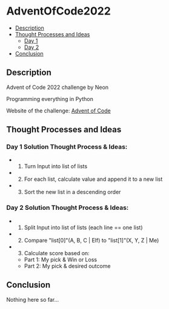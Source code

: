 # AdventOfCode2022

- [Description](#description)
- [Thought Processes and Ideas](#thought-processes-and-ideas)
  - [Day 1](#day-1-solution-thought-process-&-ideas)
  - [Day 2](#day-1-solution-thought-process-&-ideas)
- [Conclusion](#conclusion)

## Description
Advent of Code 2022 challenge by Neon 

Programming everything in Python

Website of the challenge: [Advent of Code](https://adventofcode.com)

## Thought Processes and Ideas
### Day 1 Solution Thought Process & Ideas:
  - 1. Turn Input into list of lists
  - 2. For each list, calculate value and append it to a new list
  - 3. Sort the new list in a descending order
  
 ### Day 2 Solution Thought Process & Ideas:
  - 1. Split Input into list of lists (each line == one list)
  - 2. Compare "list[0]"(A, B, C | Elf) to "list[1]"(X, Y, Z | Me)
  - 3. Calculate score based on:
    - Part 1: My pick & Win or Loss 
    - Part 2: My pick & desired outcome
    
## Conclusion
Nothing here so far...
